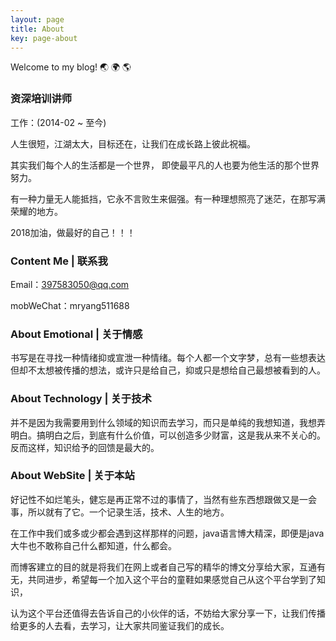 ```yaml
---
layout: page
title: About
key: page-about
---
```

Welcome to my blog! :earth_asia: :earth_africa: :earth_americas:


### 资深培训讲师

工作：(2014-02 ~ 至今)

人生很短，江湖太大，目标还在，让我们在成长路上彼此祝福。

其实我们每个人的生活都是一个世界， 即使最平凡的人也要为他生活的那个世界努力。

有一种力量无人能抵挡，它永不言败生来倔强。有一种理想照亮了迷茫，在那写满荣耀的地方。

2018加油，做最好的自己！！！

<!--more-->

### Content Me | 联系我

Email：397583050@qq.com

mobWeChat：mryang511688

### About  Emotional  | 关于情感

书写是在寻找一种情绪抑或宣泄一种情绪。每个人都一个文字梦，总有一些想表达但却不太想被传播的想法，或许只是给自己，抑或只是想给自己最想被看到的人。

### About Technology | 关于技术

并不是因为我需要用到什么领域的知识而去学习，而只是单纯的我想知道，我想弄明白。搞明白之后，到底有什么价值，可以创造多少财富，这是我从来不关心的。反而这样，知识给予的回馈是最大的。

### About WebSite | 关于本站


好记性不如烂笔头，健忘是再正常不过的事情了，当然有些东西想跟做又是一会事，所以就有了它。一个记录生活，技术、人生的地方。

在工作中我们或多或少都会遇到这样那样的问题，java语言博大精深，即便是java大牛也不敢称自己什么都知道，什么都会。

而博客建立的目的就是将我们在网上或者自己写的精华的博文分享给大家，互通有无，共同进步，希望每一个加入这个平台的童鞋如果感觉自己从这个平台学到了知识，

认为这个平台还值得去告诉自己的小伙伴的话，不妨给大家分享一下，让我们传播给更多的人去看，去学习，让大家共同鉴证我们的成长。



